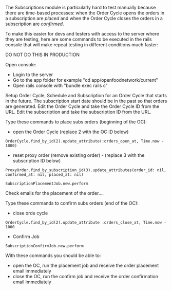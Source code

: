 The Subscriptions module is particularly hard to test manually because there are time-based processes: when the Order Cycle opens the orders in a subscription are _placed_ and when the Order Cycle closes the orders in a subscription are _confirmed_.

To make this easier for devs and testers with access to the server where they are testing, here are some commands to be executed in the rails console that will make repeat testing in different conditions much faster:

DO NOT DO THIS IN PRODUCTION

Open console:
- Login to the server
- Go to the app folder for example "cd app/openfoodnetwork/current"
- Open rails console with "bundle exec rails c"

Setup Order Cycle, Schedule and Subscription for an Order Cycle that starts in the future.
The subscription start date should be in the past so that orders are generated.
Edit the Order Cycle and take the Order Cycle ID from the URL.
Edit the subscription and take the subscription ID from the URL.


Type these commands to place subs orders (beginning of the OC):
- open the Order Cycle (replace 2 with the OC ID below)

`OrderCycle.find_by_id(2).update_attribute(:orders_open_at, Time.now - 1000)`

- reset proxy order (remove existing order) - (replace 3 with the subscription ID below)

`ProxyOrder.find_by_subscription_id(3).update_attributes(order_id: nil, confirmed_at: nil, placed_at: nil)`

`SubscriptionPlacementJob.new.perform`

Check emails for the placement of the order....

Type these commands to confirm subs orders (end of the OC):
- close orde cycle

`OrderCycle.find_by_id(2).update_attribute :orders_close_at, Time.now - 1000`

- Confirm Job

`SubscriptionConfirmJob.new.perform`


With these commands you should be able to:
- open the OC, run the placement job and receive the order placement email immediately
- close the OC, run the confirm job and receive the order confirmation email immediately
